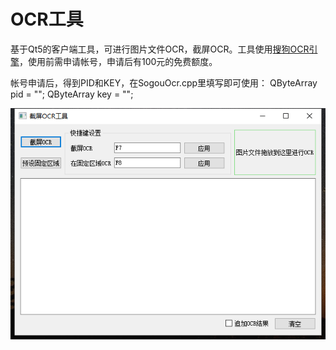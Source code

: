 # OCR工具
基于Qt5的客户端工具，可进行图片文件OCR，截屏OCR。工具使用[搜狗OCR引擎](https://deepi.sogou.com/registered/textcognitive "搜狗OCR引擎")，使用前需申请帐号，申请后有100元的免费额度。

帐号申请后，得到PID和KEY，在SogouOcr.cpp里填写即可使用：
QByteArray pid = "";
QByteArray key = "";

![工具截图](screenshot.png "工具截图")
